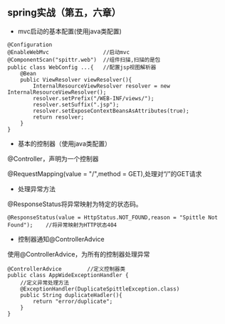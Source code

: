 ## spring实战（第五，六章）

* mvc启动的基本配置(使用java类配置)

    
<servlet>

	@Configuration
	@EnableWebMvc                 //启动mvc
	@ComponentScan("spittr.web")  //组件扫描,扫描的是包
	public class WebConfig ...{   //配置jsp视图解析器
		@Bean
		public ViewResolver viewResolver(){
			InternalResourceViewResolver resolver = new InternalResourceViewResolver();
			resolver.setPrefix("/WEB-INF/views/");
			resolver.setSuffix(".jsp");
			resolver.setExposeContextBeansAsAttributes(true);
			return resolver;
		}
	}
</servlet>

* 基本的控制器（使用java类配置）

@Controller，声明为一个控制器

@RequestMapping(value = "/",method = GET),处理对“/”的GET请求

* 处理异常方法

@ResponseStatus将异常映射为特定的状态码。

<servlet>

	@ResponseStatus(value = HttpStatus.NOT_FOUND,reason = "Spittle Not Found");    //将异常映射为HTTP状态404

* 控制器通知@ControllerAdvice

使用@ControllerAdvice，为所有的控制器处理异常	

<servlet>

	@ControllerAdvice        //定义控制器类
	public class AppWideExceptionHandler {
		//定义异常处理方法
		@ExceptionHandler(DuplicateSpittleException.class)
		public String duplicateHadler(){
			return "error/duplicate";
		}
	}